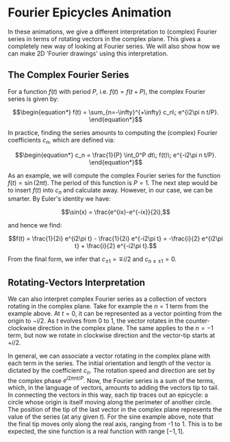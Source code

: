 # Fourier Epicycles Animation
In these animations, we give a different interpretation to (complex) Fourier series in terms of rotating vectors in the complex plane. This gives a completely new way of looking at Fourier series. We will also show how we can make 2D 'Fourier drawings' using this interpretation. 

## The Complex Fourier Series
For a function $f(t)$ with period $P$, i.e. $f(t) = f(t+P)$, the complex Fourier series is given by:
```math
\begin{equation*}
    f(t) = \sum_{n=-\infty}^{+\infty} c_n\; e^{i2\pi n t/P}.
\end{equation*}
```
In practice, finding the series amounts to computing the (complex) Fourier coefficients $c_n$, which are defined via:
```math
\begin{equation*}
    c_n = \frac{1}{P} \int_0^P  dt\; f(t)\; e^{-i2\pi n t/P}.
\end{equation*}
```

As an example, we will compute the complex Fourier series for the function $f(t)=\sin(2\pi t)$. The period of this function is $P=1$. The next step would be to insert $f(t)$ into $c_n$ and calculate away. However, in our case, we can be smarter. By Euler's identity we have:
```math
\sin(x) = \frac{e^{ix}-e^{-ix}}{2i},
```
and hence we find:
```math
f(t) = \frac{1}{2i} e^{i2\pi t} - \frac{1}{2i} e^{-i2\pi t} = -\frac{i}{2} e^{i2\pi t} + \frac{i}{2} e^{-i2\pi t}.
```
From the final form, we infer that $c_{\pm 1} = \mp i/2$ and $c_{n\neq \pm 1} = 0$. 

## Rotating-Vectors Interpretation
We can also interpret complex Fourier series as a collection of vectors rotating in the complex plane. Take for example the $n=1$ term from the example above. At $t=0$, it can be represented as a vector pointing from the origin to $-i/2$. As $t$ evolves from 0 to 1, the vector rotates in the counter-clockwise direction in the complex plane. The same applies to the $n=-1$ term, but now we rotate in clockwise direction and the vector-tip starts at $+i/2$. 

In general, we can associate a vector rotating in the complex plane with each term in the series. The initial orientation and length of the vector is dictated by the coefficient $c_n$. The rotation speed and direction are set by the complex phase $e^{i2\pi n t/P}$. Now, the Fourier series is a sum of the terms, which, in the language of vectors, amounts to adding the vectors tip to tail. In connecting the vectors in this way, each tip traces out an epicycle: a circle whose origin is itself moving along the perimeter of another circle. The position of the tip of the last vector in the complex plane represents the value of the series (at any given $t$). For the sine example above, note that the final tip moves only along the real axis, ranging from -1 to 1. This is to be expected, the sine function is a real function with range $[-1,1]$.  